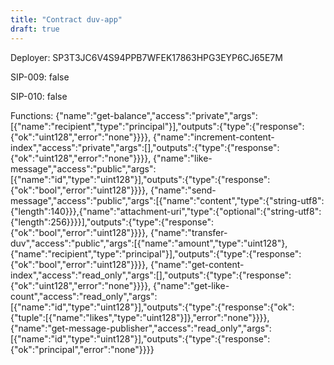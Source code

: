 ```yaml
---
title: "Contract duv-app"
draft: true
---
```

Deployer: SP3T3JC6V4S94PPB7WFEK17863HPG3EYP6CJ65E7M

SIP-009: false

SIP-010: false

Functions:
{"name":"get-balance","access":"private","args":[{"name":"recipient","type":"principal"}],"outputs":{"type":{"response":{"ok":"uint128","error":"none"}}}}, {"name":"increment-content-index","access":"private","args":[],"outputs":{"type":{"response":{"ok":"uint128","error":"none"}}}}, {"name":"like-message","access":"public","args":[{"name":"id","type":"uint128"}],"outputs":{"type":{"response":{"ok":"bool","error":"uint128"}}}}, {"name":"send-message","access":"public","args":[{"name":"content","type":{"string-utf8":{"length":140}}},{"name":"attachment-uri","type":{"optional":{"string-utf8":{"length":256}}}}],"outputs":{"type":{"response":{"ok":"bool","error":"uint128"}}}}, {"name":"transfer-duv","access":"public","args":[{"name":"amount","type":"uint128"},{"name":"recipient","type":"principal"}],"outputs":{"type":{"response":{"ok":"bool","error":"uint128"}}}}, {"name":"get-content-index","access":"read_only","args":[],"outputs":{"type":{"response":{"ok":"uint128","error":"none"}}}}, {"name":"get-like-count","access":"read_only","args":[{"name":"id","type":"uint128"}],"outputs":{"type":{"response":{"ok":{"tuple":[{"name":"likes","type":"uint128"}]},"error":"none"}}}}, {"name":"get-message-publisher","access":"read_only","args":[{"name":"id","type":"uint128"}],"outputs":{"type":{"response":{"ok":"principal","error":"none"}}}}
